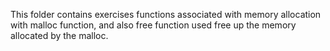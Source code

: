 This folder contains exercises functions associated with memory allocation 
with malloc function, and also free function used free up the memory allocated 
by the malloc.
